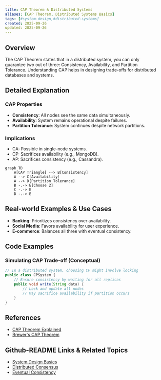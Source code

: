 ```yaml
---
title: CAP Theorem & Distributed Systems
aliases: [CAP Theorem, Distributed Systems Basics]
tags: [#system-design,#distributed-systems]
created: 2025-09-26
updated: 2025-09-26
---
```


## Overview

The CAP Theorem states that in a distributed system, you can only guarantee two out of three: Consistency, Availability, and Partition Tolerance. Understanding CAP helps in designing trade-offs for distributed databases and systems.

## Detailed Explanation

### CAP Properties
- **Consistency**: All nodes see the same data simultaneously.
- **Availability**: System remains operational despite failures.
- **Partition Tolerance**: System continues despite network partitions.

### Implications
- CA: Possible in single-node systems.
- CP: Sacrifices availability (e.g., MongoDB).
- AP: Sacrifices consistency (e.g., Cassandra).

```mermaid
graph TD
    A[CAP Triangle] --> B[Consistency]
    A --> C[Availability]
    A --> D[Partition Tolerance]
    B -.-> E[Choose 2]
    C -.-> E
    D -.-> E
```

## Real-world Examples & Use Cases

- **Banking**: Prioritizes consistency over availability.
- **Social Media**: Favors availability for user experience.
- **E-commerce**: Balances all three with eventual consistency.

## Code Examples

### Simulating CAP Trade-off (Conceptual)
```java
// In a distributed system, choosing CP might involve locking
public class CPSystem {
    // Ensure consistency by waiting for all replicas
    public void write(String data) {
        // Lock and update all nodes
        // May sacrifice availability if partition occurs
    }
}
```

## References

- [CAP Theorem Explained](https://www.brianstorti.com/cap-theorem/)
- [Brewer's CAP Theorem](https://www.infoq.com/articles/cap-twelve-years-later/)

## Github-README Links & Related Topics

- [System Design Basics](../system-design-basics/)
- [Distributed Consensus](../distributed-consensus/)
- [Eventual Consistency](../eventual-consistency/)
